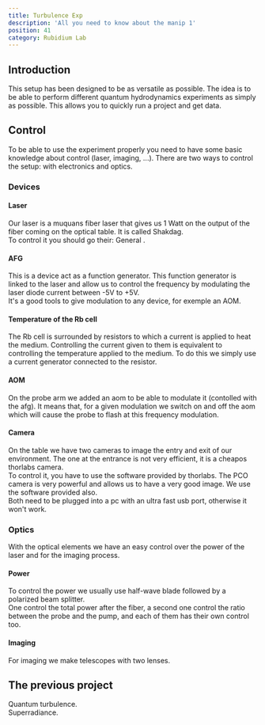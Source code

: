 ```yaml
---
title: Turbulence Exp
description: 'All you need to know about the manip 1'
position: 41
category: Rubidium Lab
---
```


## Introduction
This setup has been designed to be as versatile as possible. The idea is to be able to perform different quantum hydrodynamics experiments as simply as possible. This allows you to quickly run a project and get data.
<article-image src="RbLab/Table1/table1.jpg" alt="setup" size="40" :center="true"></article-image>

## Control 

To be able to use the experiment properly you need to have some basic knowledge about control (laser, imaging, ...).
There are two ways to control the setup: with electronics and optics.

### Devices 

#### Laser
Our laser is a muquans fiber laser that gives us 1 Watt on the output of the fiber coming on the optical table. It is called Shakdag.  
To control it you should go their: <NuxtLink to="/RbLab/bibliography"> General </NuxtLink>.  
<article-image src="RbLab/Table1/laser.jpg" alt="setup" size="40" :center="true"></article-image>

#### AFG

This is a device act as a function generator. This function generator is linked to the laser and allow us to control the frequency by modulating the laser diode current between -5V to +5V.  
It's a good tools to give modulation to any device, for exemple an AOM.
<article-image src="RbLab/Table1/afg.jpg" alt="setup" size="40" :center="true"></article-image>

#### Temperature of the Rb cell

The Rb cell is surrounded by resistors to which a current is applied to heat the medium. Controlling the current given to them is equivalent to controlling the temperature applied to the medium. To do this we simply use a current generator connected to the resistor.
<article-image src="RbLab/Table1/temp.jpg" alt="setup" size="40" :center="true"></article-image>

#### AOM

On the probe arm we added an aom to be able to modulate it (contolled with the afg). It means that, for a given modulation we switch on and off the aom which will cause the probe to flash at this frequency modulation.

#### Camera

On the table we have two cameras to image the entry and exit of our environment. The one at the entrance is not very efficient, it is a cheapos thorlabs camera.  
To control it, you have to use the software provided by thorlabs. The PCO camera is very powerful and allows us to have a very good image. We use the software provided also.  
Both need to be plugged into a pc with an ultra fast usb port, otherwise it won't work.

### Optics

With the optical elements we have an easy control over the power of the laser and for the imaging process.

#### Power

To control the power we usually use half-wave blade followed by a polarized beam splitter.  
One control the total power after the fiber, a second one control the ratio between the probe and the pump, and each of them has their own control too.

#### Imaging

For imaging we make telescopes with two lenses.

## The previous project

Quantum turbulence.  
Superradiance.